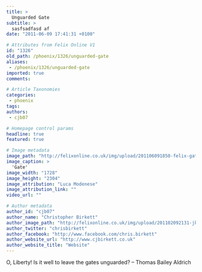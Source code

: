```yaml
---
title: >
  Unguarded Gate
subtitle: >
  sasfsadfasd af
date: "2011-06-09 17:41:31 +0100"

# Attributes from Felix Online V1
id: "1326"
old_path: /phoenix/1326/unguarded-gate
aliases:
 - /phoenix/1326/unguarded-gate
imported: true
comments:

# Article Taxonomies
categories:
 - phoenix
tags:
authors:
 - cjb07

# Homepage control params
headline: true
featured: true

# Image metadata
image_path: "http://felixonline.co.uk/img/upload/201106091850-felix-gate.jpg"
image_caption: >
  'Gate'
image_width: "1728"
image_height: "2304"
image_attribution: "Luca Modenese"
image_attribution_link: ""
video_url: ""

# Author metadata
author_id: "cjb07"
author_name: "Christopher Birkett"
author_image_path: "http://felixonline.co.uk/img/upload/201102092131-jk708-FelixPro.jpg"
author_twitter: "chrisbirkett"
author_facebook: "http://www.facebook.com/chris.birkett"
author_website_url: "http://www.cjbirkett.co.uk"
author_website_title: "Website"
---
```


O, Liberty! Is it well to leave the gates unguarded? – Thomas Bailey Aldrich

